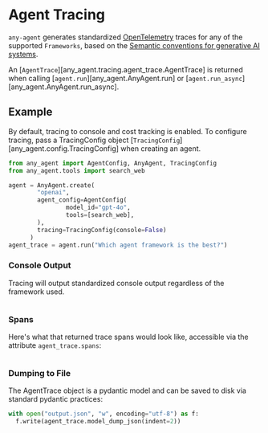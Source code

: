 # Agent Tracing

`any-agent` generates
standardized [OpenTelemetry](https://opentelemetry.io/) traces for any of the supported `Frameworks`,
based on the [Semantic conventions for generative AI systems](https://opentelemetry.io/docs/specs/semconv/gen-ai/).

An [`AgentTrace`][any_agent.tracing.agent_trace.AgentTrace] is returned when calling [`agent.run`][any_agent.AnyAgent.run] or [`agent.run_async`][any_agent.AnyAgent.run_async].

## Example

By default, tracing to console and cost tracking is enabled. To configure tracing, pass a TracingConfig object [`TracingConfig`][any_agent.config.TracingConfig] when creating an agent.

```python
from any_agent import AgentConfig, AnyAgent, TracingConfig
from any_agent.tools import search_web

agent = AnyAgent.create(
        "openai",
        agent_config=AgentConfig(
                model_id="gpt-4o",
                tools=[search_web],
        ),
        tracing=TracingConfig(console=False)
      )
agent_trace = agent.run("Which agent framework is the best?")
```

### Console Output

Tracing will output standardized console output regardless of the
framework used.

```console
```

### Spans

Here's what that returned trace spans would look like, accessible via the attribute `agent_trace.spans`:

```json
```


### Dumping to File

The AgentTrace object is a pydantic model and can be saved to disk via standard pydantic practices:

```python
with open("output.json", "w", encoding="utf-8") as f:
  f.write(agent_trace.model_dump_json(indent=2))
```
